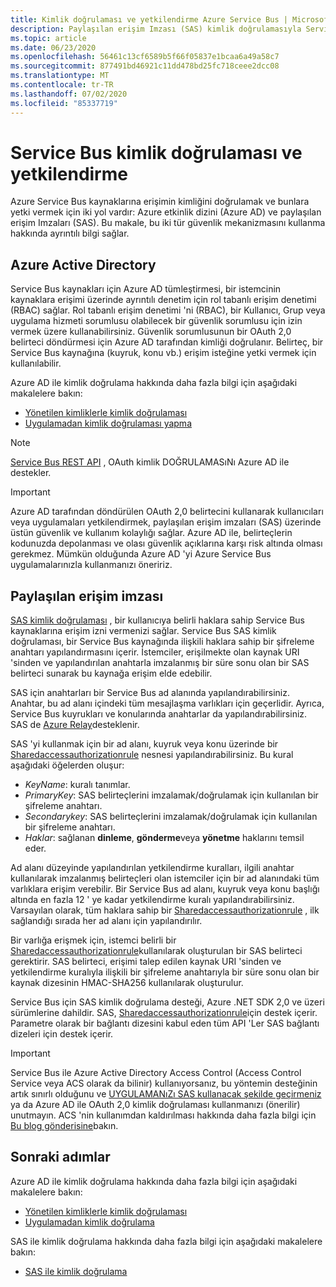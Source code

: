 ```yaml
---
title: Kimlik doğrulaması ve yetkilendirme Azure Service Bus | Microsoft Docs
description: Paylaşılan erişim Imzası (SAS) kimlik doğrulamasıyla Service Bus için uygulamaların kimliğini doğrulayın.
ms.topic: article
ms.date: 06/23/2020
ms.openlocfilehash: 56461c13cf6589b5f66f05837e1bcaa6a49a58c7
ms.sourcegitcommit: 877491bd46921c11dd478bd25fc718ceee2dcc08
ms.translationtype: MT
ms.contentlocale: tr-TR
ms.lasthandoff: 07/02/2020
ms.locfileid: "85337719"
---
```

# <a name="service-bus-authentication-and-authorization"></a>Service Bus kimlik doğrulaması ve yetkilendirme
Azure Service Bus kaynaklarına erişimin kimliğini doğrulamak ve bunlara yetki vermek için iki yol vardır: Azure etkinlik dizini (Azure AD) ve paylaşılan erişim Imzaları (SAS). Bu makale, bu iki tür güvenlik mekanizmasını kullanma hakkında ayrıntılı bilgi sağlar. 

## <a name="azure-active-directory"></a>Azure Active Directory
Service Bus kaynakları için Azure AD tümleştirmesi, bir istemcinin kaynaklara erişimi üzerinde ayrıntılı denetim için rol tabanlı erişim denetimi (RBAC) sağlar. Rol tabanlı erişim denetimi 'ni (RBAC), bir Kullanıcı, Grup veya uygulama hizmeti sorumlusu olabilecek bir güvenlik sorumlusu için izin vermek üzere kullanabilirsiniz. Güvenlik sorumlusunun bir OAuth 2,0 belirteci döndürmesi için Azure AD tarafından kimliği doğrulanır. Belirteç, bir Service Bus kaynağına (kuyruk, konu vb.) erişim isteğine yetki vermek için kullanılabilir.

Azure AD ile kimlik doğrulama hakkında daha fazla bilgi için aşağıdaki makalelere bakın:

- [Yönetilen kimliklerle kimlik doğrulaması](service-bus-managed-service-identity.md)
- [Uygulamadan kimlik doğrulaması yapma](authenticate-application.md)

> [!NOTE]
> [Service Bus REST API](/rest/api/servicebus/) , OAuth kimlik DOĞRULAMASıNı Azure AD ile destekler.

> [!IMPORTANT]
> Azure AD tarafından döndürülen OAuth 2,0 belirtecini kullanarak kullanıcıları veya uygulamaları yetkilendirmek, paylaşılan erişim imzaları (SAS) üzerinde üstün güvenlik ve kullanım kolaylığı sağlar. Azure AD ile, belirteçlerin kodunuzda depolanması ve olası güvenlik açıklarına karşı risk altında olması gerekmez. Mümkün olduğunda Azure AD 'yi Azure Service Bus uygulamalarınızla kullanmanızı öneririz. 

## <a name="shared-access-signature"></a>Paylaşılan erişim imzası
[SAS kimlik doğrulaması](service-bus-sas.md) , bir kullanıcıya belirli haklara sahip Service Bus kaynaklarına erişim izni vermenizi sağlar. Service Bus SAS kimlik doğrulaması, bir Service Bus kaynağında ilişkili haklara sahip bir şifreleme anahtarı yapılandırmasını içerir. İstemciler, erişilmekte olan kaynak URI 'sinden ve yapılandırılan anahtarla imzalanmış bir süre sonu olan bir SAS belirteci sunarak bu kaynağa erişim elde edebilir.

SAS için anahtarları bir Service Bus ad alanında yapılandırabilirsiniz. Anahtar, bu ad alanı içindeki tüm mesajlaşma varlıkları için geçerlidir. Ayrıca, Service Bus kuyrukları ve konularında anahtarlar da yapılandırabilirsiniz. SAS de [Azure Relay](../service-bus-relay/relay-authentication-and-authorization.md)desteklenir.

SAS 'yi kullanmak için bir ad alanı, kuyruk veya konu üzerinde bir [Sharedaccessauthorizationrule](/dotnet/api/microsoft.servicebus.messaging.sharedaccessauthorizationrule) nesnesi yapılandırabilirsiniz. Bu kural aşağıdaki öğelerden oluşur:

* *KeyName*: kuralı tanımlar.
* *PrimaryKey*: SAS belirteçlerini imzalamak/doğrulamak için kullanılan bir şifreleme anahtarı.
* *Secondarykey*: SAS belirteçlerini imzalamak/doğrulamak için kullanılan bir şifreleme anahtarı.
* *Haklar*: sağlanan **dinleme**, **gönderme**veya **yönetme** haklarını temsil eder.

Ad alanı düzeyinde yapılandırılan yetkilendirme kuralları, ilgili anahtar kullanılarak imzalanmış belirteçleri olan istemciler için bir ad alanındaki tüm varlıklara erişim verebilir. Bir Service Bus ad alanı, kuyruk veya konu başlığı altında en fazla 12 ' ye kadar yetkilendirme kuralı yapılandırabilirsiniz. Varsayılan olarak, tüm haklara sahip bir [Sharedaccessauthorizationrule](/dotnet/api/microsoft.servicebus.messaging.sharedaccessauthorizationrule) , ilk sağlandığı sırada her ad alanı için yapılandırılır.

Bir varlığa erişmek için, istemci belirli bir [Sharedaccessauthorizationrule](/dotnet/api/microsoft.servicebus.messaging.sharedaccessauthorizationrule)kullanılarak oluşturulan bir SAS belirteci gerektirir. SAS belirteci, erişimi talep edilen kaynak URI 'sinden ve yetkilendirme kuralıyla ilişkili bir şifreleme anahtarıyla bir süre sonu olan bir kaynak dizesinin HMAC-SHA256 kullanılarak oluşturulur.

Service Bus için SAS kimlik doğrulama desteği, Azure .NET SDK 2,0 ve üzeri sürümlerine dahildir. SAS, [Sharedaccessauthorizationrule](/dotnet/api/microsoft.servicebus.messaging.sharedaccessauthorizationrule)için destek içerir. Parametre olarak bir bağlantı dizesini kabul eden tüm API 'Ler SAS bağlantı dizeleri için destek içerir.

> [!IMPORTANT]
> Service Bus ile Azure Active Directory Access Control (Access Control Service veya ACS olarak da bilinir) kullanıyorsanız, bu yöntemin desteğinin artık sınırlı olduğunu ve [UYGULAMANıZı SAS kullanacak şekilde geçirmeniz](service-bus-migrate-acs-sas.md) ya da Azure AD ile OAuth 2,0 kimlik doğrulaması kullanmanızı (önerilir) unutmayın. ACS 'nin kullanımdan kaldırılması hakkında daha fazla bilgi için [Bu blog gönderisine](https://blogs.msdn.microsoft.com/servicebus/2017/06/01/upcoming-changes-to-acs-enabled-namespaces/)bakın.

## <a name="next-steps"></a>Sonraki adımlar
Azure AD ile kimlik doğrulama hakkında daha fazla bilgi için aşağıdaki makalelere bakın:

- [Yönetilen kimliklerle kimlik doğrulaması](service-bus-managed-service-identity.md)
- [Uygulamadan kimlik doğrulama](authenticate-application.md)

SAS ile kimlik doğrulama hakkında daha fazla bilgi için aşağıdaki makalelere bakın:

- [SAS ile kimlik doğrulama](service-bus-sas.md)
